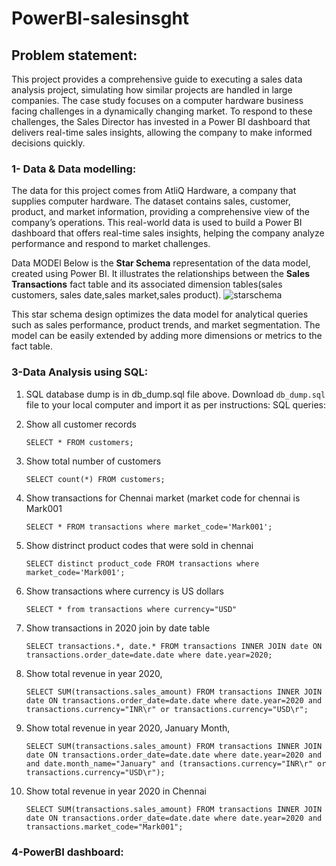 # PowerBI-salesinsght
## Problem statement:
This project provides a comprehensive guide to executing a sales data analysis project, simulating how similar projects are handled in large companies. The case study focuses on a computer hardware business facing challenges in a dynamically changing market. To respond to these challenges, the Sales Director has invested in a Power BI dashboard that delivers real-time sales insights, allowing the company to make informed decisions quickly.

### 1- Data & Data modelling:
The data for this project comes from AtliQ Hardware, a company that supplies computer hardware. The dataset contains sales, customer, product, and market information, providing a comprehensive view of the company’s operations. This real-world data is used to build a Power BI dashboard that offers real-time sales insights, helping the company analyze performance and respond to market challenges.

Data MODEl
Below is the **Star Schema** representation of the data model, created using Power BI. It illustrates the relationships between the **Sales Transactions** fact table and its associated dimension tables(sales customers, sales date,sales market,sales product).
![starschema](https://github.com/user-attachments/assets/760edbf5-2360-4dcb-8237-81cff33b6570)

This star schema design optimizes the data model for analytical queries such as sales performance, product trends, and market segmentation. The model can be easily extended by adding more dimensions or metrics to the fact table.
### 3-Data Analysis using SQL:
1. SQL database dump is in db_dump.sql file above. Download `db_dump.sql` file to your local computer and import it as per instructions:
   SQL queries:

1. Show all customer records

    `SELECT * FROM customers;`

1. Show total number of customers

    `SELECT count(*) FROM customers;`

1. Show transactions for Chennai market (market code for chennai is Mark001

    `SELECT * FROM transactions where market_code='Mark001';`

1. Show distrinct product codes that were sold in chennai

    `SELECT distinct product_code FROM transactions where market_code='Mark001';`

1. Show transactions where currency is US dollars

    `SELECT * from transactions where currency="USD"`

1. Show transactions in 2020 join by date table

    `SELECT transactions.*, date.* FROM transactions INNER JOIN date ON transactions.order_date=date.date where date.year=2020;`

1. Show total revenue in year 2020,

    `SELECT SUM(transactions.sales_amount) FROM transactions INNER JOIN date ON transactions.order_date=date.date where date.year=2020 and transactions.currency="INR\r" or transactions.currency="USD\r";`
	
1. Show total revenue in year 2020, January Month,

    `SELECT SUM(transactions.sales_amount) FROM transactions INNER JOIN date ON transactions.order_date=date.date where date.year=2020 and and date.month_name="January" and (transactions.currency="INR\r" or transactions.currency="USD\r");`

1. Show total revenue in year 2020 in Chennai

    `SELECT SUM(transactions.sales_amount) FROM transactions INNER JOIN date ON transactions.order_date=date.date where date.year=2020
and transactions.market_code="Mark001";`

### 4-PowerBI dashboard:





